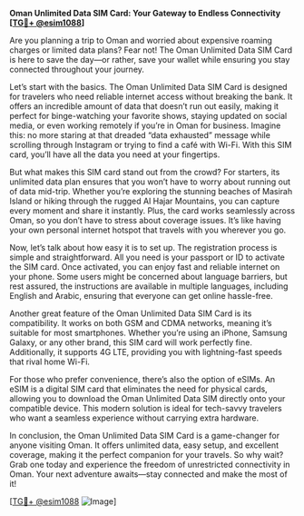 **Oman Unlimited Data SIM Card: Your Gateway to Endless Connectivity [[TG💪+ @esim1088](https://t.me/s/esim1088)]**

Are you planning a trip to Oman and worried about expensive roaming charges or limited data plans? Fear not! The Oman Unlimited Data SIM Card is here to save the day—or rather, save your wallet while ensuring you stay connected throughout your journey.

Let’s start with the basics. The Oman Unlimited Data SIM Card is designed for travelers who need reliable internet access without breaking the bank. It offers an incredible amount of data that doesn’t run out easily, making it perfect for binge-watching your favorite shows, staying updated on social media, or even working remotely if you’re in Oman for business. Imagine this: no more staring at that dreaded “data exhausted” message while scrolling through Instagram or trying to find a café with Wi-Fi. With this SIM card, you’ll have all the data you need at your fingertips.

But what makes this SIM card stand out from the crowd? For starters, its unlimited data plan ensures that you won’t have to worry about running out of data mid-trip. Whether you’re exploring the stunning beaches of Masirah Island or hiking through the rugged Al Hajar Mountains, you can capture every moment and share it instantly. Plus, the card works seamlessly across Oman, so you don’t have to stress about coverage issues. It’s like having your own personal internet hotspot that travels with you wherever you go.

Now, let’s talk about how easy it is to set up. The registration process is simple and straightforward. All you need is your passport or ID to activate the SIM card. Once activated, you can enjoy fast and reliable internet on your phone. Some users might be concerned about language barriers, but rest assured, the instructions are available in multiple languages, including English and Arabic, ensuring that everyone can get online hassle-free.

Another great feature of the Oman Unlimited Data SIM Card is its compatibility. It works on both GSM and CDMA networks, meaning it’s suitable for most smartphones. Whether you’re using an iPhone, Samsung Galaxy, or any other brand, this SIM card will work perfectly fine. Additionally, it supports 4G LTE, providing you with lightning-fast speeds that rival home Wi-Fi.

For those who prefer convenience, there’s also the option of eSIMs. An eSIM is a digital SIM card that eliminates the need for physical cards, allowing you to download the Oman Unlimited Data SIM directly onto your compatible device. This modern solution is ideal for tech-savvy travelers who want a seamless experience without carrying extra hardware.

In conclusion, the Oman Unlimited Data SIM Card is a game-changer for anyone visiting Oman. It offers unlimited data, easy setup, and excellent coverage, making it the perfect companion for your travels. So why wait? Grab one today and experience the freedom of unrestricted connectivity in Oman. Your next adventure awaits—stay connected and make the most of it!

[[TG💪+ @esim1088](https://t.me/s/esim1088) ![Image](https://i.postimg.cc/Y0z9fWf4/image.png)]